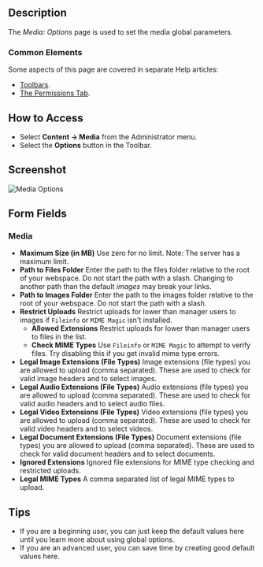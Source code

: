 <!-- Filename: Help4.x:Media:_Options / Display title: Media: Options -->

## Description

The *Media: Options* page is used to set the media global parameters.

### Common Elements

Some aspects of this page are covered in separate Help articles:

* [Toolbars](jdocmanual?article=help/common-elements/toolbars).
* [The Permissions Tab](jdocmanual?article=help/common-elements/edit-permissions).

## How to Access

- Select **Content → Media** from the Administrator menu.
- Select the **Options** button in the Toolbar.

## Screenshot

![Media Options](../../../en/images/media/media-options.png)

## Form Fields

### Media

- **Maximum Size (in MB)** Use zero for no limit. Note: The server has
  a maximum limit.
- **Path to Files Folder** Enter the path to the files folder relative
  to the root of your webspace. Do not start the path with a slash.
  Changing to another path than the default *images* may break your links. 
- **Path to Images Folder** Enter the path to the images folder
  relative to the root of your webspace. Do not start the path with a slash.
- **Restrict Uploads** Restrict uploads for lower than manager users to
  images if `Fileinfo` or `MIME Magic` isn't installed.
  - **Allowed Extensions** Restrict uploads for lower than manager
    users to files in the list.
  - **Check MIME Types** Use `Fileinfo` or `MIME Magic` to attempt to
    verify files. Try disabling this if you get invalid mime type errors.
- **Legal Image Extensions (File Types)** Image extensions (file types)
  you are allowed to upload (comma separated). These are used to check
  for valid image headers and to select images.
- **Legal Audio Extensions (File Types)** Audio extensions (file types)
  you are allowed to upload (comma separated). These are used to check
  for valid audio headers and to select audio files.
- **Legal Video Extensions (File Types)** Video extensions (file types)
  you are allowed to upload (comma separated). These are used to check
  for valid video headers and to select videos.
- **Legal Document Extensions (File Types)** Document extensions (file
  types) you are allowed to upload (comma separated). These are used to
  check for valid document headers and to select documents.
- **Ignored Extensions** Ignored file extensions for MIME type checking
  and restricted uploads.
- **Legal MIME Types** A comma separated list of legal MIME types to upload.

## Tips

- If you are a beginning user, you can just keep the default values here
  until you learn more about using global options.
- If you are an advanced user, you can save time by creating good
  default values here.
